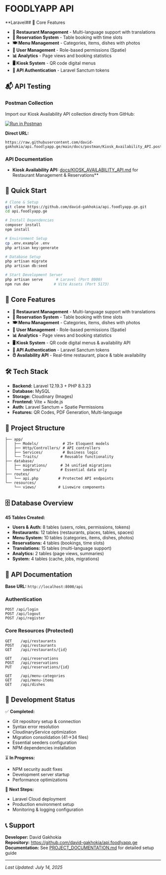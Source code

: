 # FOODLYAPP API

**Laravel## 📱 Core Features

- **🏪 Restaurant Management** - Multi-language support with translations
- **📅 Reservation System** - Table booking with time slots
- **🍽️ Menu Management** - Categories, items, dishes with photos
- **👥 User Management** - Role-based permissions (Spatie)
- **📊 Analytics** - Page views and booking statistics  
- **🖥️ Kiosk System** - QR code digital menus
- **🔐 API Authentication** - Laravel Sanctum tokens

## 📬 API Testing

### Postman Collection
Import our Kiosk Availability API collection directly from GitHub:

[![Run in Postman](https://run.pstmn.io/button.svg)](https://app.getpostman.com/run-collection/create?source=rip_markdown&url=https://raw.githubusercontent.com/david-gakhokia/api.foodlyapp.ge/main/docs/postman/Kiosk_Availability_API.postman_collection.json)

**Direct URL:**
```
https://raw.githubusercontent.com/david-gakhokia/api.foodlyapp.ge/main/docs/postman/Kiosk_Availability_API.postman_collection.json
```

### API Documentation
- **Kiosk Availability API:** [docs/KIOSK_AVAILABILITY_API.md](docs/KIOSK_AVAILABILITY_API.md) for Restaurant Management & Reservations**

## 🚀 Quick Start

```bash
# Clone & Setup
git clone https://github.com/david-gakhokia/api.foodlyapp.ge.git
cd api.foodlyapp.ge

# Install Dependencies
composer install
npm install

# Environment Setup
cp .env.example .env
php artisan key:generate

# Database Setup
php artisan migrate
php artisan db:seed

# Start Development Server
php artisan serve      # Laravel (Port 8000)
npm run dev           # Vite Assets (Port 5173)
```

## 📱 Core Features

- **🏪 Restaurant Management** - Multi-language support with translations
- **📅 Reservation System** - Table booking with time slots
- **🍽️ Menu Management** - Categories, items, dishes with photos
- **👥 User Management** - Role-based permissions (Spatie)
- **📊 Analytics** - Page views and booking statistics  
- **🖥️ Kiosk System** - QR code digital menus & availability API
- **🔐 API Authentication** - Laravel Sanctum tokens
- **⏰ Availability API** - Real-time restaurant, place & table availability

## 🛠️ Tech Stack

- **Backend:** Laravel 12.19.3 + PHP 8.3.23
- **Database:** MySQL
- **Storage:** Cloudinary (Images)
- **Frontend:** Vite + Node.js
- **Auth:** Laravel Sanctum + Spatie Permissions
- **Features:** QR Codes, PDF Generation, Multi-language

## 📁 Project Structure

```
├── app/
│   ├── Models/           # 25+ Eloquent models
│   ├── Http/Controllers/ # API controllers
│   ├── Services/         # Business logic
│   └── Traits/          # Reusable functionality
├── database/
│   ├── migrations/      # 34 unified migrations
│   └── seeders/         # Essential data only
├── routes/
│   └── api.php         # Protected API endpoints
└── resources/
    └── views/          # Livewire components
```

## 🗄️ Database Overview

**45 Tables Created:**
- **Users & Auth:** 8 tables (users, roles, permissions, tokens)
- **Restaurants:** 12 tables (restaurants, places, tables, spaces)
- **Menu System:** 10 tables (categories, items, dishes, photos)
- **Reservations:** 4 tables (bookings, time slots)
- **Translations:** 15 tables (multi-language support)
- **Analytics:** 2 tables (page views, summaries)
- **System:** 4 tables (cache, jobs, migrations)

## 🔗 API Documentation

**Base URL:** `http://localhost:8000/api`

### Authentication
```http
POST /api/login
POST /api/logout  
POST /api/register
```

### Core Resources (Protected)
```http
GET    /api/restaurants
POST   /api/restaurants
GET    /api/restaurants/{id}

GET    /api/reservations
POST   /api/reservations
PUT    /api/reservations/{id}

GET    /api/menu-categories
GET    /api/menu-items
GET    /api/dishes
```

## 🔧 Development Status

✅ **Completed:**
- Git repository setup & connection
- Syntax error resolution  
- CloudinaryService optimization
- Migration consolidation (41→34 files)
- Essential seeders configuration
- NPM dependencies installation

⏳ **In Progress:**
- NPM security audit fixes
- Development server startup
- Performance optimizations

🎯 **Next Steps:**
- Laravel Cloud deployment
- Production environment setup
- Monitoring & logging configuration

## 📞 Support

**Developer:** David Gakhokia  
**Repository:** https://github.com/david-gakhokia/api.foodlyapp.ge  
**Documentation:** See [PROJECT_DOCUMENTATION.md](PROJECT_DOCUMENTATION.md) for detailed setup guide

---
*Last Updated: July 14, 2025*

